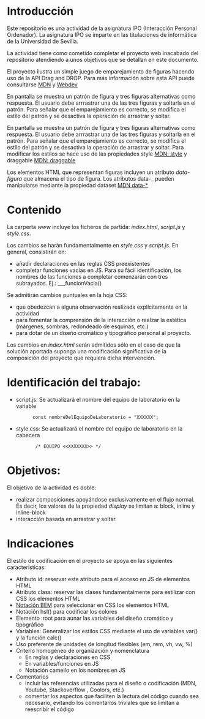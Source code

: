 # Introducción

Este repositorio es una actividad de la asignatura IPO (Interacción Personal Ordenador). La asignatura IPO se imparte en las titulaciones de informática de la Universidad de Sevilla.

La actividad tiene como cometido completar el proyecto web inacabado del repositorio atendiendo a unos objetivos que se detallan en este documento.

El proyecto ilustra un simple juego de emparejamiento de figuras hacendo uso de la API Drag and DROP.
Para más información sobre esta API puede consultarse [MDN](https://developer.mozilla.org/en-US/docs/Web/API/HTML_Drag_and_Drop_API) y [Webdev](https://web.dev/drag-and-drop/)

En pantalla se muestra un patrón de figura y tres figuras alternativas como respuesta.
El usuario debe arrrastrar una de las tres figuras y soltarla en el patrón.
Para señalar que el emparejamiento es correcto, se modifica el estilo del patrón y se
desactiva la operación de arrastrar y soltar.

En pantalla se muestra un patrón de figura y tres figuras alternativas como respuesta.
El usuario debe arrrastrar una de las tres figuras y soltarla en el patrón.
Para señalar que el emparejamiento es correcto, se modifica el estilo del patrón y se
desactiva la operación de arrastrar y soltar. Para modificar los estilos se hace uso de las propiedades style [MDN: style](https://developer.mozilla.org/en-US/docs/Web/API/HTMLElement/style) y draggable [MDN: draggable](https://developer.mozilla.org/en-US/docs/Web/HTML/Global_attributes/draggable)

Los elementos HTML que representan figuras incluyen un atributo _data-figura_
que almacena el tipo de figura. Los atributos data-\_ pueden manipularse mediante la propiedad dataset
[MDN data-\*](https://developer.mozilla.org/en-US/docs/Web/HTML/Global_attributes/data-*)

# Contenido

La carperta _www_ incluye los ficheros de partida: _index.html_, _script.js_ y _style.css_.

Los cambios se harán fundamentalmente en _style.css_ y _script.js_. En general, consistirán en:

- añadir declaraciones en las reglas CSS preexistentes
- completar funciones vacías en JS. Para su fácil identificación, los nombres de las funciones a completar comenzarán con tres subrayados. Ej.: \_\_\_funcionVacia()

Se admitirán cambios puntuales en la hoja CSS:

- que obedezcan a alguna observación realizada explícitamente en la actividad
- para fomentar la comprensión de la interacción o realzar la estética (márgenes, sombras, redondeado de esquinas, etc.)
- para dotar de un diseño cromático y tipográfico personal al proyecto.

Los cambios en _index.html_ serán admitidos sólo en el caso de que la solución aportada suponga una modificación significativa de la composición del proyecto que requiera dicha intervención.

# Identificación del trabajo:

- script.js: Se actualizará el nombre del equipo de laboratorio en la variable

            const nombreDelEquipoDeLaboratorio = "XXXXXX";

- style.css: Se actualizará el nombre del equipo de laboratorio en la cabecera

             /* EQUIPO <<XXXXXXX>> */

# Objetivos:

El objetivo de la actividad es doble:

- realizar composiciones apoyándose exclusivamente en el flujo normal. Es decir, los valores de la propiedad _display_ se limitan a: block, inline y inline-block
- interacción basada en arrastrar y soltar.

# Indicaciones

El estilo de codificación en el proyecto se apoya en las siguientes características:

- Atributo id: reservar este atributo para el acceso en JS de elementos HTML
- Atributo class: reservar las clases fundamentalmente para estilizar con CSS los elementos HTML
- [Notación BEM](https://getbem.com/) para seleccionar en CSS los elementos HTML
- Notación hsl() para codificar los colores
- Elemento :root para aunar las variables del diseño cromático y tipográfico
- Variables: Generalizar los estilos CSS mediante el uso de variables var() y la función calc()
- Uso preferente de unidades de longitud flexibles (em, rem, vh, vw, %)
- Criterio homogéneo de organización y nomenclatura
  - En reglas y declaraciones en CSS
  - En variables/funciones en JS
  - Notación camello en los nombres en JS
- Comentarios
  - incluir las referencias utilizadas para el diseño o codificación (MDN, Youtube, Stackoverflow , Coolors, etc.)
  - comentar los aspectos que faciliten la lectura del código cuando sea necesario, evitando los comentarios triviales que se limitan a reescribir el código

